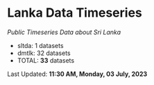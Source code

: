 # Lanka Data Timeseries
*Public Timeseries Data about Sri Lanka*

* sltda: 1 datasets
* dmtlk: 32 datasets
* TOTAL: **33** datasets

Last Updated: **11:30 AM, Monday, 03 July, 2023**